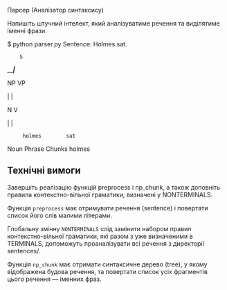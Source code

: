 Парсер (Аналізатор синтаксису)

Напишіть штучний інтелект, який аналізуватиме речення та виділятиме іменні фрази.

$ python parser.py
Sentence: Holmes sat.

        S

   _____|___

  NP           VP

  |            |

  N            V

  |            |

         holmes        sat

Noun Phrase Chunks
holmes

## Технічні вимоги

Завершіть реалізацію функцій preprocess і np_chunk, а також доповніть правила контекстно-вільної граматики, визначені у NONTERMINALS.

Функція `preprocess` має отримувати речення (sentence) і повертати список його слів малими літерами.

Глобальну змінну `NONTERMINALS` слід замінити набором правил контекстно-вільної граматики, які разом з уже визначеними в TERMINALS, допоможуть проаналізувати всі речення з директорії sentences/.

Функція `np_chunk` має отримати синтаксичне дерево (tree), у якому відображена будова речення, та повертати список усіх фрагментів цього речення — іменних фраз.